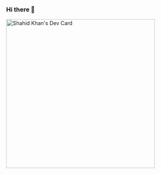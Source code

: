 ### Hi there 👋
<a href="https://app.daily.dev/shahid78600"><img src="https://api.daily.dev/devcards/d2ea71814498471e96df0371270fc605.png?r=wxt" width="400" alt="Shahid Khan's Dev Card"/></a>
<!--
**Shahidkhan0786/Shahidkhan0786** is a ✨ _special_ ✨ repository because its `README.md` (this file) appears on your GitHub profile.

Here are some ideas to get you started:

- 🔭 I’m currently working on ...
- 🌱 I’m currently learning ...
- 👯 I’m looking to collaborate on ...
- 🤔 I’m looking for help with ...
- 💬 Ask me about ...
- 📫 How to reach me: ...
- 😄 Pronouns: ...
- ⚡ Fun fact: ...
-->
